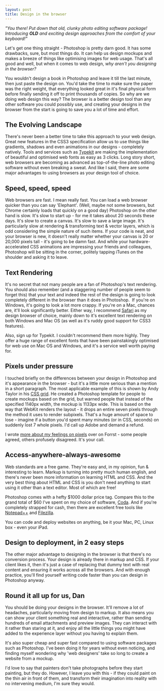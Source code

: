 ```yaml
---
layout: post
title: Design in the browser
---
```


_"You there! Put down that old, clunky photo editing software package! Introducing **OLD** and exciting design approaches from the comfort of your keyboard!"_

Let's get one thing straight - Photoshop is pretty darn good. It has some drawbacks, sure, but most things do. It can help us design mockups and makes a breeze of things like optimising images for web usage. That's all good and well, but when it comes to web design, _why aren't you designing in the browser?_

You wouldn't design a book in Photoshop and leave it till the last minute, then just paste the design on. You'd take the time to make sure the paper was the right weight, that everything looked great in it's final physical form before finally sending it off to print thousands of copies. So why are we doing web design this way? The browser is a better design tool than any other software you could possibly use, and creating your designs in the browser from the start is going to save you a lot of time and effort.<!-- more -->


## The Evolving Landscape


There's never been a better time to take this approach to your web design. Great new features in the CSS3 specification allow us to use things like gradients, shadows and even animations in our designs - completely natively. Tools and services such as [Typekit](http://typekit.com) are making the implementation of beautiful and optimised web fonts as easy as 3 clicks. Long story short, web browsers are becoming as advanced as top-of-the-line photo editing software without even breaking a sweat. And like I said, there are some major advantages to using browsers as your design tool of choice.


## Speed, speed, speed


Web browsers are fast. I mean really fast. You can load a web browser quicker than you can say 'Elephant'. (Well, maybe not some browsers, but Chrome certainly loads that quickly on a good day) Photoshop on the other hand is slow. It's slow to start up - for me it takes about 20 seconds these days. It's slow to create a canvas. It's slow to save a large image. It's particularly slow at rendering & transforming text & vector layers, which is odd considering the simple nature of such items. If your code is neat, and your browser is new, it doesn't really matter whether your canvas is 20 or 20,000 pixels tall - it's going to be damn fast. And while your hardware-accelerated CSS animations are impressing your friends and colleagues, Photoshop will be sitting in the corner, politely tapping iTunes on the shoulder and asking it to leave.


## Text Rendering


It's no secret that not many people are a fan of Photoshop's text rendering. You should also remember (and a staggering number of people seem to forget this) that your text and indeed the rest of the design is going to look completely different in the browser than it does in Photoshop.  If you're on Windows, it's going to look a lot more crappy. If you're on a Mac, chances are, it'll look significantly better. Either way, I recommend [Safari](http://apple.com/safari) as my design browser of choice, mainly down to it's excellent text rendering on both Windows and Mac OS (as well as it's ruddy good support for CSS3 features).

Also, sign up for Typekit. I couldn't recommend them more highly. They offer a huge range of excellent fonts that have been painstakingly optimised for web use on Mac OS and Windows, and it's a service well worth paying for.


## Pixels under pressure


I touched briefly on the differences between your design in Photoshop and it's appearance in the browser - but it's a little more serious than a mention in a short paragraph. The most applicable example of this is shown by Andy Taylor in his [CSS grid](http://cssgrid.net). He created a Photoshop template for people to create mockups based on the grid, but warned people that instead of the specified 1140px width, the mockup is 1133px wide. This is based on the way that WebKit renders the layout - it drops an entire seven pixels through the method it uses to render subpixels. That's a huge amount of space to lose - imagine if a button you'd spent many minutes (or in CSS, seconds) on suddenly lost 7 whole pixels. I'd call up Adobe and demand a refund.

I wrote [more about my feelings on pixels](http://forrst.com/posts/Stop_using_pixels-vy1) over on Forrst - some people agreed, others profusely disagreed. It's your call.


## Access-anywhere-always-awesome


Web standards are a free game. They're easy and, in my opinion, fun & interesting to learn. Markup is turning into pretty much human english, and there's never been more information on learning HTML and CSS. And the very best thing about HTML and CSS is you don't need anything to start using it other than a text editor. Most of which are free!

Photoshop comes with a hefty $1000 dollar price tag. Compare this to the grand total of $60 I've spent on my choice of software, [Coda](http://panic.com). And if you're completely strapped for cash, then there are excellent free tools like [Notepad++](http://notepad-plus-plus.org/) and [Filezilla](http://filezilla-project.org/).

You can code and deploy websites on anything, be it your Mac, PC, Linux box - even your iPad.


## Design to deployment, in 2 easy steps


The other major advantage to designing in the browser is that there's no conversion process. Your design is already there in markup and CSS. If your client likes it, then it's just a case of replacing that dummy text with real content and ensuring it works across all the browsers. And with enough practice, you'll find yourself writing code faster than you can design in Photoshop anyway.


## Round it all up for us, Dan


You should be doing your designs in the browser. It'll remove a lot of headaches, particularly moving from design to markup. It also means you can show your client something real and interactive, rather than sending hundreds of email attachments and preview images. They can interact with it rather than staring at it, and enjoy all the little things you might have added to the experience layer without you having to explain them.

It's also super cheap and super fast compared to using software packages such as Photoshop. I've been doing it for years without even noticing, and finding myself wondering why 'web designers' take so long to create a website from a mockup.

I'd love to say that painters don't take photographs before they start painting, but they do. However, I leave you with this - if they could paint on the thin air in front of them, and transform their imagination into reality with no intervening medium, I'm sure they would.

